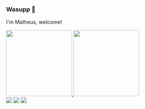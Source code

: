 ### Wasupp 👋
I'm Matheus, welcome!
 <div>
  <a href="https://github.com/mathleite">
  <img height="180em" src="https://github-readme-stats.vercel.app/api?username=mathleite&show_icons=true&theme=dark&include_all_commits=true&count_private=true"/>
  <img height="180em" src="https://github-readme-stats.vercel.app/api/top-langs/?username=mathleite&layout=compact&langs_count=7&theme=dark"/>
</div>

<div> 
  <a href="https://instagram.com/mathleitt" target="_blank"><img src="https://img.shields.io/badge/-Instagram-%23E4405F?style=for-the-badge&logo=instagram&logoColor=white" target="_blank"></a>
  <a href = "mailto:matheus.leite.san@gmail.com"><img src="https://img.shields.io/badge/-Gmail-%23333?style=for-the-badge&logo=gmail&logoColor=white" target="_blank"></a>
  <a href="https://www.linkedin.com/in/matheus-leite" target="_blank"><img src="https://img.shields.io/badge/-LinkedIn-%230077B5?style=for-the-badge&logo=linkedin&logoColor=white" target="_blank"></a>
</div>
